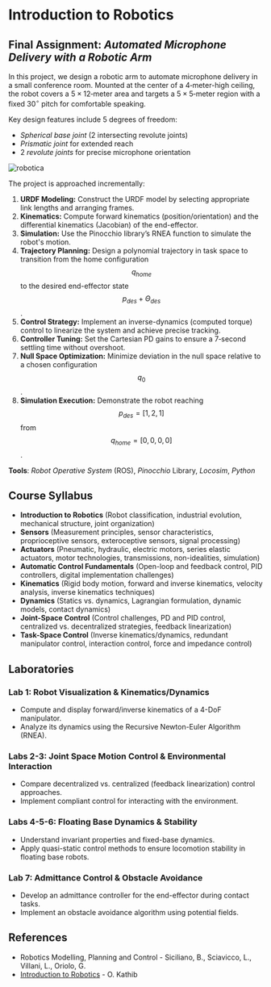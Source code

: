 # Introduction to Robotics

## Final Assignment: *Automated Microphone Delivery with a Robotic Arm*

In this project, we design a robotic arm to automate microphone delivery in a small conference room. Mounted at the center of a $4$‑meter-high ceiling, the robot covers a $5 \times 12$‑meter area and targets a $5 \times 5$‑meter region with a fixed $30^\circ$ pitch for comfortable speaking.

Key design features include $5$ degrees of freedom:
- *Spherical base joint* (2 intersecting revolute joints)
- *Prismatic joint* for extended reach
- 2 *revolute joints* for precise microphone orientation

![robotica](https://github.com/NicolaMaestri00/Fundamentals-of-Robotics/assets/104208237/9a2242cb-c52f-4931-928e-d110162f5ee9)

The project is approached incrementally:
1. **URDF Modeling:** Construct the URDF model by selecting appropriate link lengths and arranging frames.
2. **Kinematics:** Compute forward kinematics (position/orientation) and the differential kinematics (Jacobian) of the end-effector.
3. **Simulation:** Use the Pinocchio library’s RNEA function to simulate the robot's motion.
4. **Trajectory Planning:** Design a polynomial trajectory in task space to transition from the home configuration $$q_{home}$$ to the desired end-effector state $$p_{des} + \Theta_{des}$$.
5. **Control Strategy:** Implement an inverse-dynamics (computed torque) control to linearize the system and achieve precise tracking.
6. **Controller Tuning:** Set the Cartesian PD gains to ensure a $7$‑second settling time without overshoot.
7. **Null Space Optimization:** Minimize deviation in the null space relative to a chosen configuration $$q_0$$.
8. **Simulation Execution:** Demonstrate the robot reaching $$p_{des} = [1, 2, 1]$$ from $$q_{home} = [0, 0, 0, 0]$$.

**Tools**: *Robot Operative System* (ROS), *Pinocchio* Library, *Locosim*, *Python*

## Course Syllabus  

- **Introduction to Robotics** (Robot classification, industrial evolution, mechanical structure, joint organization)  
- **Sensors** (Measurement principles, sensor characteristics, proprioceptive sensors, exteroceptive sensors, signal processing)  
- **Actuators** (Pneumatic, hydraulic, electric motors, series elastic actuators, motor technologies, transmissions, non-idealities, simulation)  
- **Automatic Control Fundamentals** (Open-loop and feedback control, PID controllers, digital implementation challenges)  
- **Kinematics** (Rigid body motion, forward and inverse kinematics, velocity analysis, inverse kinematics techniques)  
- **Dynamics** (Statics vs. dynamics, Lagrangian formulation, dynamic models, contact dynamics)  
- **Joint-Space Control** (Control challenges, PD and PID control, centralized vs. decentralized strategies, feedback linearization)  
- **Task-Space Control** (Inverse kinematics/dynamics, redundant manipulator control, interaction control, force and impedance control)  

## Laboratories

### Lab 1: Robot Visualization & Kinematics/Dynamics
- Compute and display forward/inverse kinematics of a 4-DoF manipulator.
- Analyze its dynamics using the Recursive Newton-Euler Algorithm (RNEA).

### Labs 2-3: Joint Space Motion Control & Environmental Interaction
- Compare decentralized vs. centralized (feedback linearization) control approaches.
- Implement compliant control for interacting with the environment.

### Labs 4-5-6: Floating Base Dynamics & Stability
- Understand invariant properties and fixed-base dynamics.
- Apply quasi-static control methods to ensure locomotion stability in floating base robots.

### Lab 7: Admittance Control & Obstacle Avoidance
- Develop an admittance controller for the end-effector during contact tasks.
- Implement an obstacle avoidance algorithm using potential fields.

## References
- Robotics Modelling, Planning and Control - Siciliano, B., Sciavicco, L., Villani, L., Oriolo, G.
- [Introduction to Robotics](http://videolectures.net/stanfordcs223aw08_introduction_robotics/) - O. Kathib
